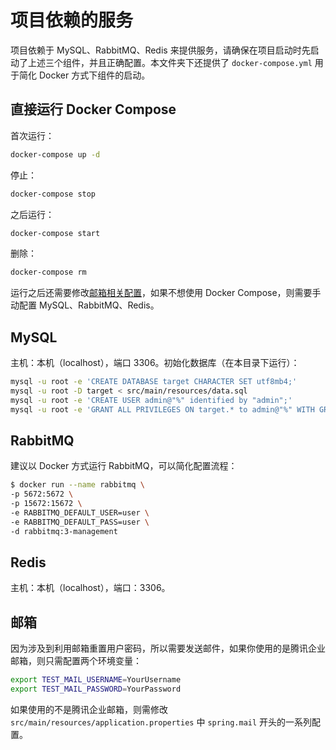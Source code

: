 # 项目依赖的服务

项目依赖于 MySQL、RabbitMQ、Redis 来提供服务，请确保在项目启动时先启动了上述三个组件，并且正确配置。本文件夹下还提供了 `docker-compose.yml` 用于简化 Docker 方式下组件的启动。

## 直接运行 Docker Compose

首次运行：

```bash
docker-compose up -d
```

停止：

```bash
docker-compose stop
```

之后运行：

```bash
docker-compose start
```

删除：

```bash
docker-compose rm
```

运行之后还需要修改[邮箱相关配置](#邮箱)，如果不想使用 Docker Compose，则需要手动配置 MySQL、RabbitMQ、Redis。

## MySQL

主机：本机（localhost），端口 3306。初始化数据库（在本目录下运行）：

```bash
mysql -u root -e 'CREATE DATABASE target CHARACTER SET utf8mb4;'
mysql -u root -D target < src/main/resources/data.sql
mysql -u root -e 'CREATE USER admin@"%" identified by "admin";'
mysql -u root -e 'GRANT ALL PRIVILEGES ON target.* to admin@"%" WITH GRANT OPTION;'
```

## RabbitMQ

建议以 Docker 方式运行 RabbitMQ，可以简化配置流程：

```bash
$ docker run --name rabbitmq \
-p 5672:5672 \
-p 15672:15672 \
-e RABBITMQ_DEFAULT_USER=user \
-e RABBITMQ_DEFAULT_PASS=user \
-d rabbitmq:3-management
```

## Redis

主机：本机（localhost），端口：3306。

## 邮箱

因为涉及到利用邮箱重置用户密码，所以需要发送邮件，如果你使用的是腾讯企业邮箱，则只需配置两个环境变量：

```bash
export TEST_MAIL_USERNAME=YourUsername
export TEST_MAIL_PASSWORD=YourPassword
```

如果使用的不是腾讯企业邮箱，则需修改 `src/main/resources/application.properties` 中 `spring.mail` 开头的一系列配置。
